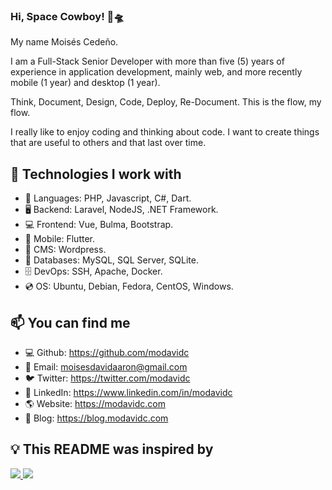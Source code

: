 ### Hi, Space Cowboy! 👋🛸

My name Moisés Cedeño. 

I am a Full-Stack Senior Developer with more than five (5) years of experience in application development, mainly web, and more recently mobile (1 year) and desktop (1 year).

Think, Document, Design, Code, Deploy, Re-Document. This is the flow, my flow. 

I really like to enjoy coding and thinking about code. I want to create things that are useful to others and that last over time.

## 🔨 Technologies I work with

- 📙 Languages: PHP, Javascript, C#, Dart.
- 🖥️ Backend: Laravel, NodeJS, .NET Framework. 
- 💻 Frontend: Vue, Bulma, Bootstrap. 
- 📱 Mobile: Flutter. 
- 📝 CMS: Wordpress.
- 💾 Databases: MySQL, SQL Server, SQLite. 
- 🗄️ DevOps: SSH, Apache, Docker.
- 💿 OS: Ubuntu, Debian, Fedora, CentOS, Windows.

## 📫 You can find me

- 💻 Github: https://github.com/modavidc
- 📧 Email: [moisesdavidaaron@gmail.com](mailto:moisesdavidaaron@gmail.com)
- 🐦 Twitter: https://twitter.com/modavidc
- 💼 LinkedIn: https://www.linkedin.com/in/modavidc
- 🌎 Website: https://modavidc.com
- 📰 Blog: https://blog.modavidc.com

## 💡 This README was inspired by

<a href = "https://github.com/bikatti">
  <img src = "https://contrib.rocks/image?repo=bikatti/bikatti"/>
</a>
<a href = "https://github.com/fmontes">
  <img src = "https://contrib.rocks/image?repo=fmontes/fmontes"/>
</a>
